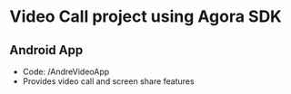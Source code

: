 # Video Call project using Agora SDK

## Android App 

* Code: /AndreVideoApp
* Provides video call and screen share features
